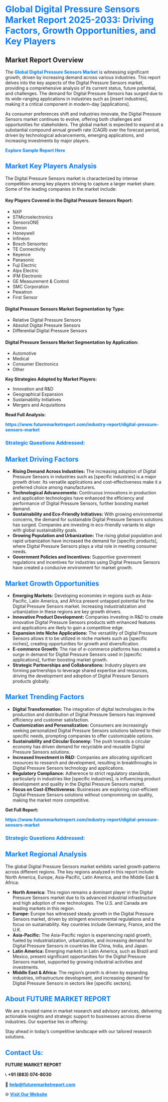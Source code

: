 <h1 style="color: #007BFF;">Global Digital Pressure Sensors Market Report 2025-2033: Driving Factors, Growth Opportunities, and Key Players</h1>

<section id="overview">
<h2>Market Report Overview</h2>
<p>The <a href="https://www.futuremarketreport.com/industry-report/digital-pressure-sensors-market" style="color: #007BFF; text-decoration: none;"><strong>Global Digital Pressure Sensors Market</strong></a> is witnessing significant growth, driven by increasing demand across various industries. This report delves into the key aspects of the Digital Pressure Sensors market, providing a comprehensive analysis of its current status, future potential, and challenges. The demand for Digital Pressure Sensors has surged due to its wide-ranging applications in industries such as [insert industries], making it a critical component in modern-day [applications].</p>
<p>As consumer preferences shift and industries innovate, the Digital Pressure Sensors market continues to evolve, offering both challenges and opportunities for stakeholders. The global market is expected to expand at a substantial compound annual growth rate (CAGR) over the forecast period, driven by technological advancements, emerging applications, and increasing investments by major players.</p>
</section>

<section id="overview">
<p><a href="https://www.futuremarketreport.com/request-sample/reportId=75175" style="color: #007BFF; text-decoration: none;"><strong>Explore Sample Report Here</strong></a></p>
</section>

<section id="key-players">
<h2 style="color: #007BFF;">Market Key Players Analysis</h2>
<p>The Digital Pressure Sensors market is characterized by intense competition among key players striving to capture a larger market share. Some of the leading companies in the market include:</p>
<h4>Key Players Covered in the Digital Pressure Sensors Report:</h4>
<ul><li>NXP</li><li>STMicroelectronics</li><li>SensorsONE</li><li>Omron</li><li>Honeywell</li><li>Infineon</li><li>Bosch Sensortec</li><li>TE Connectivity</li><li>Keyence</li><li>Panasonic</li><li>Fuji Electric</li><li>Alps Electric</li><li>IFM Electronic</li><li>GE Measurement &amp; Control</li><li>SMC Corporation</li><li>Pewatron</li><li>First Sensor</li></ul>
<h4>Digital Pressure Sensors Market Segmentation by Type:</h4>
<ul><li>Relative Digital Pressure Sensors</li><li>Absolut Digital Pressure Sensors</li><li>Differential Digital Pressure Sensors</li></ul>

<h4>Digital Pressure Sensors Market Segmentation by Application:</h4>
<ul><li>Automotive</li><li>Medical</li><li>Consumer Electronics</li><li>Other</li></ul>
<p><strong>Key Strategies Adopted by Market Players:</strong></p>
<ul>
<li>Innovation and R&D</li>
<li>Geographical Expansion</li>
<li>Sustainability Initiatives</li>
<li>Mergers and Acquisitions</li>
</ul>
</section>

<section>
<p><strong>Read Full Analysis: </strong></p><a href="https://www.futuremarketreport.com/industry-report/digital-pressure-sensors-market" style="color: #007BFF; text-decoration: none;"><strong>https://www.futuremarketreport.com/industry-report/digital-pressure-sensors-market</strong></a>
<h3 style="color: #007BFF;">Strategic Questions Addressed:</h3>
</section>

<section id="driving-factors">
<h2 style="color: #007BFF;">Market Driving Factors</h2>
<ul>
<li><strong>Rising Demand Across Industries:</strong> The increasing adoption of Digital Pressure Sensors in industries such as [specific industries] is a major growth driver. Its versatile applications and cost-effectiveness make it a preferred choice among manufacturers.</li>
<li><strong>Technological Advancements:</strong> Continuous innovations in production and application technologies have enhanced the efficiency and performance of Digital Pressure Sensors, further boosting market demand.</li>
<li><strong>Sustainability and Eco-Friendly Initiatives:</strong> With growing environmental concerns, the demand for sustainable Digital Pressure Sensors solutions has surged. Companies are investing in eco-friendly variants to align with global sustainability goals.</li>
<li><strong>Growing Population and Urbanization:</strong> The rising global population and rapid urbanization have increased the demand for [specific products], where Digital Pressure Sensors plays a vital role in meeting consumer needs.</li>
<li><strong>Government Policies and Incentives:</strong> Supportive government regulations and incentives for industries using Digital Pressure Sensors have created a conducive environment for market growth.</li>
</ul>
</section>

<section id="growth-opportunities">
<h2 style="color: #007BFF;">Market Growth Opportunities</h2>
<ul>
<li><strong>Emerging Markets:</strong> Developing economies in regions such as Asia-Pacific, Latin America, and Africa present untapped potential for the Digital Pressure Sensors market. Increasing industrialization and urbanization in these regions are key growth drivers.</li>
<li><strong>Innovative Product Development:</strong> Companies investing in R&D to create innovative Digital Pressure Sensors products with enhanced features and applications are likely to gain a competitive edge.</li>
<li><strong>Expansion into Niche Applications:</strong> The versatility of Digital Pressure Sensors allows it to be utilized in niche markets such as [specific niches], creating opportunities for growth and diversification.</li>
<li><strong>E-commerce Growth:</strong> The rise of e-commerce platforms has created a surge in demand for Digital Pressure Sensors used in [specific applications], further boosting market growth.</li>
<li><strong>Strategic Partnerships and Collaborations:</strong> Industry players are forming partnerships to leverage shared expertise and resources, driving the development and adoption of Digital Pressure Sensors products globally.</li>
</ul>
</section>

<section id="trending-factors">
<h2 style="color: #007BFF;">Market Trending Factors</h2>
<ul>
<li><strong>Digital Transformation:</strong> The integration of digital technologies in the production and distribution of Digital Pressure Sensors has improved efficiency and customer satisfaction.</li>
<li><strong>Customization and Personalization:</strong> Consumers are increasingly seeking personalized Digital Pressure Sensors solutions tailored to their specific needs, prompting companies to offer customizable options.</li>
<li><strong>Sustainability and Circular Economy:</strong> The push towards a circular economy has driven demand for recyclable and reusable Digital Pressure Sensors solutions.</li>
<li><strong>Increased Investment in R&D:</strong> Companies are allocating significant resources to research and development, resulting in breakthroughs in Digital Pressure Sensors technology and applications.</li>
<li><strong>Regulatory Compliance:</strong> Adherence to strict regulatory standards, particularly in industries like [specific industries], is influencing product development and quality in the Digital Pressure Sensors market.</li>
<li><strong>Focus on Cost-Effectiveness:</strong> Businesses are exploring cost-efficient Digital Pressure Sensors solutions without compromising on quality, making the market more competitive.</li>
</ul>
</section>

<section>
<p><strong>Get Full Report: </strong></p><a href="https://www.futuremarketreport.com/industry-report/digital-pressure-sensors-market" style="color: #007BFF; text-decoration: none;"><strong>https://www.futuremarketreport.com/industry-report/digital-pressure-sensors-market</strong></a>
<h3 style="color: #007BFF;">Strategic Questions Addressed:</h3>
</section>


<section id="regional-analysis">
<h2 style="color: #007BFF;">Market Regional Analysis</h2>
<p>The global Digital Pressure Sensors market exhibits varied growth patterns across different regions. The key regions analyzed in this report include North America, Europe, Asia-Pacific, Latin America, and the Middle East & Africa:</p>
<ul>
<li><strong>North America:</strong> This region remains a dominant player in the Digital Pressure Sensors market due to its advanced industrial infrastructure and high adoption of new technologies. The U.S. and Canada are leading markets in this region.</li>
<li><strong>Europe:</strong> Europe has witnessed steady growth in the Digital Pressure Sensors market, driven by stringent environmental regulations and a focus on sustainability. Key countries include Germany, France, and the U.K.</li>
<li><strong>Asia-Pacific:</strong> The Asia-Pacific region is experiencing rapid growth, fueled by industrialization, urbanization, and increasing demand for Digital Pressure Sensors in countries like China, India, and Japan.</li>
<li><strong>Latin America:</strong> Emerging markets in Latin America, such as Brazil and Mexico, present significant opportunities for the Digital Pressure Sensors market, supported by growing industrial activities and investments.</li>
<li><strong>Middle East & Africa:</strong> The region’s growth is driven by expanding industries, infrastructure development, and increasing demand for Digital Pressure Sensors in sectors like [specific sectors].</li>
</ul>
</section>

<footer>
<h2 style="color: #007BFF;">About FUTURE MARKET REPORT</h2>
<p>We are a trusted name in market research and advisory services, delivering actionable insights and strategic support to businesses across diverse industries. Our expertise lies in offering:</p>

<p>Stay ahead in today’s competitive landscape with our tailored research solutions.</p>

<h2 style="color: #007BFF;">Contact Us:</h2>
<p><strong>FUTURE MARKET REPORT</strong></p>
<p>📞 <strong>+91 (883) 074-8030</strong></p>
<p>📧 <strong><a href="mailto:help@futuremarketreport.com" style="color: #007BFF;">help@futuremarketreport.com</a></strong></p>
<p>🌐 <strong><a href="https://www.futuremarketreport.com/" style="color: #007BFF;">Visit Our Website</a></strong></p>
</footer>